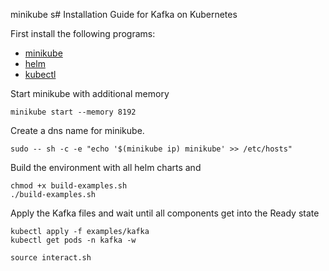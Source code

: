 minikube s# Installation Guide for Kafka on Kubernetes

First install the following programs: 
- [minikube](https://kubernetes.io/de/docs/tasks/tools/install-minikube/)
- [helm](https://helm.sh/docs/intro/install/) 
- [kubectl](https://kubernetes.io/docs/tasks/tools/)

Start minikube with additional memory
```shell
minikube start --memory 8192
```

Create a dns name for minikube.
```shell
sudo -- sh -c -e "echo '$(minikube ip) minikube' >> /etc/hosts"
```

Build the environment with all helm charts and 
```shell
chmod +x build-examples.sh
./build-examples.sh
```

Apply the Kafka files and wait until all components get into the Ready state
```shell
kubectl apply -f examples/kafka
kubectl get pods -n kafka -w
```

```shell
source interact.sh
```